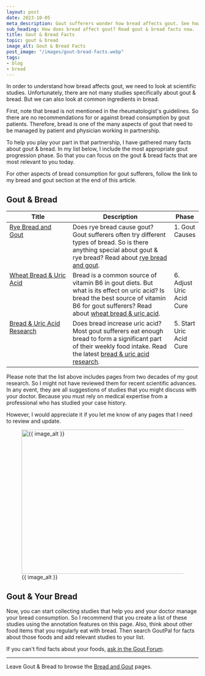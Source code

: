 ```yaml
---
layout: post
date: 2023-10-05
meta_description: Gout sufferers wonder how bread affects gout. See how different types of bread affect uric acid. Read the science of gout & bread facts today.
sub_heading: How does bread affect gout? Read gout & bread facts now.
title: Gout & Bread Facts
topic: gout & bread
image_alt: Gout & Bread Facts
post_image: "/images/gout-bread-facts.webp"
tags:
- blog
- bread
---
```

<p>In order to understand how bread affects gout, we need to look at scientific studies. Unfortunately, there are not many studies specifically about gout &amp; bread. But we can also look at common ingredients in bread.</p>
<p>First, note that bread is not mentioned in the rheumatologist's guidelines. So there are no recommendations for or against bread consumption by gout patients. Therefore, bread is one of the many aspects of gout that need to be managed by patient and physician working in partnership.</p>
<p>To help you play your part in that partnership, I have gathered many facts about gout &amp; bread. In my list below, I include the most appropriate gout progression phase. So that you can focus on the gout &amp; bread facts that are most relevant to you today.</p>
<p>For other aspects of bread consumption for gout sufferers, follow the link to my bread and gout section at the end of this article.</p>
<h2 id="bread">Gout &amp; Bread</h2>
<table style="width: 100%;" id="fact-list">
    <thead>
        <tr>
            <th style="width: 34%;">Title</th>
            <th style="width: 55%;">Description</th>
            <th style="width: 11%;">Phase</th>
        </tr>
    </thead>
    <tbody style="vertical-align:top;">
        <tr id="rye">
            <td><a href="/gout-resources/dieter/80-intro/alkaline-gout-diets/#rye">Rye Bread and Gout</a></td>
            <td>Does rye bread cause gout? Gout sufferers often try different types of bread. So is there anything special about gout &amp; rye bread? Read about <a href="/gout-resources/dieter/80-intro/alkaline-gout-diets/#rye">rye bread and gout</a>.
</td>
            <td>1. Gout Causes</td>
        </tr>
        <tr id="wheat">
            <td><a href="/11125/vitamin-b-for-gout-herbalists/#wheat">Wheat Bread &amp; Uric Acid</a></td>
            <td>Bread is a common source of vitamin B6 in gout diets. But what is its effect on uric acid? Is bread the best source of vitamin B6 for gout sufferers? Read about <a href="/11125/vitamin-b-for-gout-herbalists/#wheat">wheat bread &amp; uric acid</a>.</td>
            <td>6. Adjust Uric Acid Cure</td>
        </tr>
        <tr id="research">
            <td><a href="https://goutpal.info/blog/bread-uric-acid-research/">Bread &amp; Uric Acid Research</a></td>
            <td>Does bread increase uric acid? Most gout sufferers eat enough bread to form a significant part of their weekly food intake. Read the latest <a href="https://goutpal.info/blog/bread-uric-acid-research/">bread &amp; uric acid research</a>.</td>
            <td>5. Start Uric Acid Cure</td>
        </tr>
    </tbody>
</table>
<p>Please note that the list above includes pages from two decades of my gout research. So I might not have reviewed them for recent scientific advances. In any event, they are all suggestions of studies that you might discuss with your doctor.  Because you must rely on medical expertise from a professional who has studied your case history.</p>
<p>However, I would appreciate it if you let me know of any pages that I need to review and update.</p>
<figure id="image" class="inner">
<img src="{{ post_image }}" alt="{{ image_alt }}"  width="610" height="377">
  <figcaption>{{ image_alt }}</figcaption>
</figure>
<h2 id="next">Gout &amp; Your Bread</h2>
<p>Now, you can start collecting studies that help you and your doctor manage your bread consumption. So I recommend that you create a list of these studies using the annotation features on this page. Also, think about other food items that you regularly eat with bread. Then search GoutPal for facts about those foods and add relevant studies to your list.</p>
<p>If you can't find facts about your foods, <a href="https://links.goutpal.com/p/goutpal-links-gout-discussions?a=888958067" target="_blank">ask in the Gout Forum</a>.</p>
<hr>
Leave Gout & Bread to browse the <a href="/blog/bread-and-gout/">Bread and Gout</a> pages.